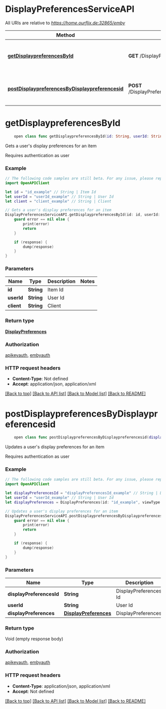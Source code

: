 # DisplayPreferencesServiceAPI

All URIs are relative to *https://home.ourflix.de:32865/emby*

Method | HTTP request | Description
------------- | ------------- | -------------
[**getDisplaypreferencesById**](DisplayPreferencesServiceAPI.md#getdisplaypreferencesbyid) | **GET** /DisplayPreferences/{Id} | Gets a user&#39;s display preferences for an item
[**postDisplaypreferencesByDisplaypreferencesid**](DisplayPreferencesServiceAPI.md#postdisplaypreferencesbydisplaypreferencesid) | **POST** /DisplayPreferences/{DisplayPreferencesId} | Updates a user&#39;s display preferences for an item


# **getDisplaypreferencesById**
```swift
    open class func getDisplaypreferencesById(id: String, userId: String, client: String, completion: @escaping (_ data: DisplayPreferences?, _ error: Error?) -> Void)
```

Gets a user's display preferences for an item

Requires authentication as user

### Example
```swift
// The following code samples are still beta. For any issue, please report via http://github.com/OpenAPITools/openapi-generator/issues/new
import OpenAPIClient

let id = "id_example" // String | Item Id
let userId = "userId_example" // String | User Id
let client = "client_example" // String | Client

// Gets a user's display preferences for an item
DisplayPreferencesServiceAPI.getDisplaypreferencesById(id: id, userId: userId, client: client) { (response, error) in
    guard error == nil else {
        print(error)
        return
    }

    if (response) {
        dump(response)
    }
}
```

### Parameters

Name | Type | Description  | Notes
------------- | ------------- | ------------- | -------------
 **id** | **String** | Item Id | 
 **userId** | **String** | User Id | 
 **client** | **String** | Client | 

### Return type

[**DisplayPreferences**](DisplayPreferences.md)

### Authorization

[apikeyauth](../README.md#apikeyauth), [embyauth](../README.md#embyauth)

### HTTP request headers

 - **Content-Type**: Not defined
 - **Accept**: application/json, application/xml

[[Back to top]](#) [[Back to API list]](../README.md#documentation-for-api-endpoints) [[Back to Model list]](../README.md#documentation-for-models) [[Back to README]](../README.md)

# **postDisplaypreferencesByDisplaypreferencesid**
```swift
    open class func postDisplaypreferencesByDisplaypreferencesid(displayPreferencesId: String, userId: String, displayPreferences: DisplayPreferences, completion: @escaping (_ data: Void?, _ error: Error?) -> Void)
```

Updates a user's display preferences for an item

Requires authentication as user

### Example
```swift
// The following code samples are still beta. For any issue, please report via http://github.com/OpenAPITools/openapi-generator/issues/new
import OpenAPIClient

let displayPreferencesId = "displayPreferencesId_example" // String | DisplayPreferences Id
let userId = "userId_example" // String | User Id
let displayPreferences = DisplayPreferences(id: "id_example", viewType: "viewType_example", sortBy: "sortBy_example", indexBy: "indexBy_example", rememberIndexing: false, primaryImageHeight: 123, primaryImageWidth: 123, customPrefs: "TODO", scrollDirection: "scrollDirection_example", showBackdrop: false, rememberSorting: false, sortOrder: "sortOrder_example", showSidebar: false, client: "client_example") // DisplayPreferences | DisplayPreferences: 

// Updates a user's display preferences for an item
DisplayPreferencesServiceAPI.postDisplaypreferencesByDisplaypreferencesid(displayPreferencesId: displayPreferencesId, userId: userId, displayPreferences: displayPreferences) { (response, error) in
    guard error == nil else {
        print(error)
        return
    }

    if (response) {
        dump(response)
    }
}
```

### Parameters

Name | Type | Description  | Notes
------------- | ------------- | ------------- | -------------
 **displayPreferencesId** | **String** | DisplayPreferences Id | 
 **userId** | **String** | User Id | 
 **displayPreferences** | [**DisplayPreferences**](DisplayPreferences.md) | DisplayPreferences:  | 

### Return type

Void (empty response body)

### Authorization

[apikeyauth](../README.md#apikeyauth), [embyauth](../README.md#embyauth)

### HTTP request headers

 - **Content-Type**: application/json, application/xml
 - **Accept**: Not defined

[[Back to top]](#) [[Back to API list]](../README.md#documentation-for-api-endpoints) [[Back to Model list]](../README.md#documentation-for-models) [[Back to README]](../README.md)

